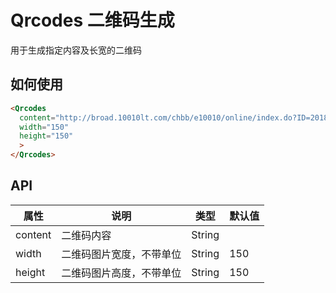 # Qrcodes 二维码生成
用于生成指定内容及长宽的二维码

## 如何使用

```html
<Qrcodes
  content="http://broad.10010lt.com/chbb/e10010/online/index.do?ID=20180309130005082820"
  width="150"
  height="150"
  >
</Qrcodes>
```

## API

|属性|说明|类型|默认值|
|--|--|--|--|
|content|二维码内容|String||
|width|二维码图片宽度，不带单位|String|150|     
|height|二维码图片高度，不带单位|String|150|


